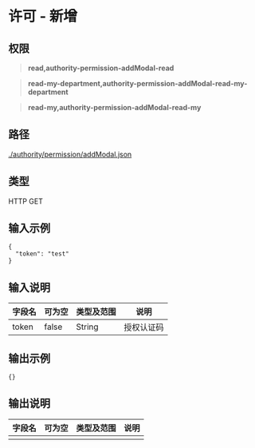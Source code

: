 # 许可 - 新增

## 权限

> **read,authority-permission-addModal-read**

> **read-my-department,authority-permission-addModal-read-my-department**

> **read-my,authority-permission-addModal-read-my**

## 路径

[./authority/permission/addModal.json](../../../../authority/permission/addModal.json)

## 类型

HTTP GET

## 输入示例

```
{
  "token": "test"
}
```

## 输入说明

字段名|可为空|类型及范围|说明
---|---|---|---
token|false|String|授权认证码

## 输出示例

```
{}
```

## 输出说明

字段名|可为空|类型及范围|说明
---|---|---|---
|||